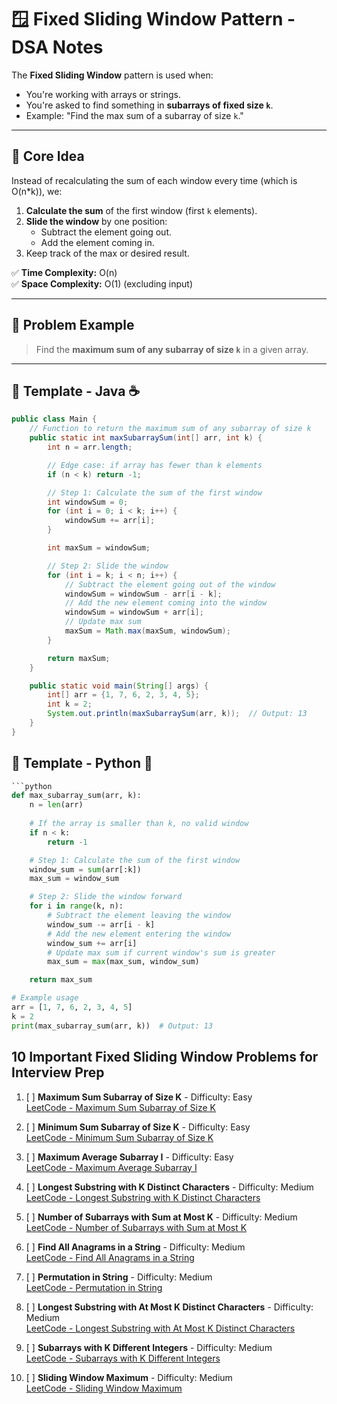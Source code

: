 # 🪟 Fixed Sliding Window Pattern - DSA Notes

The **Fixed Sliding Window** pattern is used when:

- You're working with arrays or strings.
- You're asked to find something in **subarrays of fixed size `k`**.
- Example: "Find the max sum of a subarray of size `k`."

---

## 🧠 Core Idea

Instead of recalculating the sum of each window every time (which is O(n*k)), we:

1. **Calculate the sum** of the first window (first `k` elements).
2. **Slide the window** by one position:
   - Subtract the element going out.
   - Add the element coming in.
3. Keep track of the max or desired result.

✅ **Time Complexity:** O(n)  
✅ **Space Complexity:** O(1) (excluding input)

---

## 🧪 Problem Example

> Find the **maximum sum of any subarray of size `k`** in a given array.

---

## 🧾 Template - Java ☕

```java
public class Main {
    // Function to return the maximum sum of any subarray of size k
    public static int maxSubarraySum(int[] arr, int k) {
        int n = arr.length;

        // Edge case: if array has fewer than k elements
        if (n < k) return -1;

        // Step 1: Calculate the sum of the first window
        int windowSum = 0;
        for (int i = 0; i < k; i++) {
            windowSum += arr[i];
        }

        int maxSum = windowSum;

        // Step 2: Slide the window
        for (int i = k; i < n; i++) {
            // Subtract the element going out of the window
            windowSum = windowSum - arr[i - k];
            // Add the new element coming into the window
            windowSum = windowSum + arr[i];
            // Update max sum
            maxSum = Math.max(maxSum, windowSum);
        }

        return maxSum;
    }

    public static void main(String[] args) {
        int[] arr = {1, 7, 6, 2, 3, 4, 5};
        int k = 2;
        System.out.println(maxSubarraySum(arr, k));  // Output: 13
    }
}
```

## 🧾 Template - Python 🐍

```python
```python
def max_subarray_sum(arr, k):
    n = len(arr)
    
    # If the array is smaller than k, no valid window
    if n < k:
        return -1

    # Step 1: Calculate the sum of the first window
    window_sum = sum(arr[:k])
    max_sum = window_sum

    # Step 2: Slide the window forward
    for i in range(k, n):
        # Subtract the element leaving the window
        window_sum -= arr[i - k]
        # Add the new element entering the window
        window_sum += arr[i]
        # Update max sum if current window's sum is greater
        max_sum = max(max_sum, window_sum)

    return max_sum

# Example usage
arr = [1, 7, 6, 2, 3, 4, 5]
k = 2
print(max_subarray_sum(arr, k))  # Output: 13
```

## 10 Important Fixed Sliding Window Problems for Interview Prep

1. [ ] **Maximum Sum Subarray of Size K** - Difficulty: Easy  
   [LeetCode - Maximum Sum Subarray of Size K](https://leetcode.com/problems/maximum-sum-subarray-of-size-k/)

2. [ ] **Minimum Sum Subarray of Size K** - Difficulty: Easy  
   [LeetCode - Minimum Sum Subarray of Size K](https://leetcode.com/problems/minimum-sum-subarray-of-size-k/)

3. [ ] **Maximum Average Subarray I** - Difficulty: Easy  
   [LeetCode - Maximum Average Subarray I](https://leetcode.com/problems/maximum-average-subarray-i/)

4. [ ] **Longest Substring with K Distinct Characters** - Difficulty: Medium  
   [LeetCode - Longest Substring with K Distinct Characters](https://leetcode.com/problems/longest-substring-with-k-distinct-characters/)

5. [ ] **Number of Subarrays with Sum at Most K** - Difficulty: Medium  
   [LeetCode - Number of Subarrays with Sum at Most K](https://leetcode.com/problems/number-of-subarrays-with-sum-at-most-k/)

6. [ ] **Find All Anagrams in a String** - Difficulty: Medium  
   [LeetCode - Find All Anagrams in a String](https://leetcode.com/problems/find-all-anagrams-in-a-string/)

7. [ ] **Permutation in String** - Difficulty: Medium  
   [LeetCode - Permutation in String](https://leetcode.com/problems/permutation-in-string/)

8. [ ] **Longest Substring with At Most K Distinct Characters** - Difficulty: Medium  
   [LeetCode - Longest Substring with At Most K Distinct Characters](https://leetcode.com/problems/longest-substring-with-at-most-k-distinct-characters/)

9. [ ] **Subarrays with K Different Integers** - Difficulty: Medium  
   [LeetCode - Subarrays with K Different Integers](https://leetcode.com/problems/subarrays-with-k-different-integers/)

10. [ ] **Sliding Window Maximum** - Difficulty: Medium  
    [LeetCode - Sliding Window Maximum](https://leetcode.com/problems/sliding-window-maximum/)
